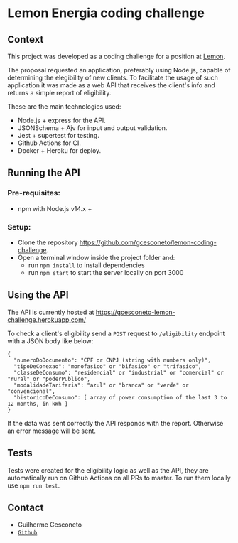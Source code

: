 # Lemon Energia coding challenge

## Context

This project was developed as a coding challenge for a position at [Lemon](https://www.energialemon.com.br/).

The proposal requested an application, preferably using Node.js, capable of determining the elegibility of new clients. To facilitate the usage of such application it was made as a web API that receives the client's info and returns a simple report of eligibility.


These are the main technologies used:
* Node.js + express for the API.
* JSONSchema + Ajv for input and output validation.
* Jest + supertest for testing.
* Github Actions for CI.
* Docker + Heroku for deploy.


## Running the API

### Pre-requisites:
* npm with Node.js v14.x +
### Setup:
* Clone the repository https://github.com/gcesconeto/lemon-coding-challenge.
* Open a terminal window inside the project folder and:
  * run `npm install` to install dependencies
  * run `npm start` to start the server locally on port 3000

## Using the API

The API is currently hosted at https://gcesconeto-lemon-challenge.herokuapp.com/

To check a client's eligibility send a `POST` request to `/eligibility` endpoint with a JSON body like below:

```
{
  "numeroDoDocumento": "CPF or CNPJ (string with numbers only)",
  "tipoDeConexao": "monofasico" or "bifasico" or "trifasico",
  "classeDeConsumo": "residencial" or "industrial" or "comercial" or "rural" or "poderPublico",
  "modalidadeTarifaria": "azul" or "branca" or "verde" or "convencional",
  "historicoDeConsumo": [ array of power consumption of the last 3 to 12 months, in kWh ]
}
```
If the data was sent correctly the API responds with the report. Otherwise an error message will be sent.

## Tests

Tests were created for the eligibility logic as well as the API, they are automatically run on Github Actions on all PRs to master. To run them locally use `npm run test`.


## Contact

* Guilherme Cesconeto
* [`Github`](https://github.com/gcesconeto)
